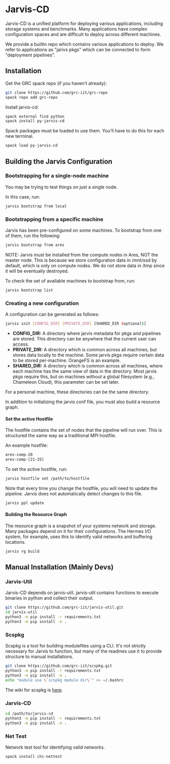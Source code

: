 # Jarvis-CD
Jarvis-CD is a unified platform for deploying various applications, including
storage systems and benchmarks. Many applications have complex configuration
spaces and are difficult to deploy across different machines.

We provide a builtin repo which contains various applications to deploy.
We refer to applications as "jarivs pkgs" which can be connected to form
"deployment pipelines".

## Installation

Get the GRC spack repo (if you haven't already):
```bash
git clone https://github.com/grc-iit/grc-repo
spack repo add grc-repo
```

Install jarvis-cd:
```bash
spack external find python
spack install py-jarvis-cd
```

Spack packages must be loaded to use them.
You'll have to do this for each new terminal.
```bash
spack load py-jarvis-cd
```

## Building the Jarvis Configuration

### Bootstrapping for a single-node machine

You may be trying to test things on just a single node. 

In this case, run:
```bash
jarvis bootstrap from local
```

### Bootstrapping from a specific machine

Jarvis has been pre-configured on some machines. To bootstrap from
one of them, run the following:

```bash
jarvis bootstrap from ares
```

NOTE: Jarvis must be installed from the compute nodes in Ares, NOT the master node. This is because we store configuration data in /mnt/ssd by default, which is only on compute nodes. We do not store data in /tmp since it will be eventually destroyed.

To check the set of available machines to bootstrap from, run:
```bash
jarvis bootstrap list
```

### Creating a new configuration

A configuration can be generated as follows:
```bash
jarvis init [CONFIG_DIR] [PRIVATE_DIR] [SHARED_DIR (optional)]
```

* **CONFIG_DIR:** A directory where jarvis metadata for pkgs and pipelines
are stored. This directory can be anywhere that the current user can access.
* **PRIVATE_DIR:** A directory which is common across all machines, but
stores data locally to the machine. Some jarvis pkgs require certain data to
be stored per-machine. OrangeFS is an example.
* **SHARED_DIR:** A directory which is common across all machines, where
each machine has the same view of data in the directory. Most jarvis pkgs
require this, but on machines without a global filesystem (e.g., Chameleon Cloud),
this parameter can be set later.

For a personal machine, these directories can be the same directory. 

In addition to initializing the jarvis conf file, you must also build a resource graph.

#### Set the active Hostfile

The hostfile contains the set of nodes that the pipeline will run over.
This is structured the same way as a traditional MPI hostfile.

An example hostfile:

```txt
ares-comp-20
ares-comp-[21-25]
```

To set the active hostfile, run:

```bash
jarvis hostfile set /path/to/hostfile
```

Note that every time you change the hostfile, you will need to update the
pipeline. Jarvis does not automatically detect changes to this file.

```bash
jarvis ppl update
```

#### Building the Resource Graph

The resource graph is a snapshot of your systems network and storage.
Many packages depend on it for their configurations. The Hermes I/O system, for example,
uses this to identify valid networks and buffering locations.
```bash
jarvis rg build
```

## Manual Installation (Mainly Devs)

### Jarvis-Util
Jarvis-CD depends on jarvis-util. jarvis-util contains functions to execute
binaries in python and collect their output.

```bash
git clone https://github.com/grc-iit/jarvis-util.git
cd jarvis-util
python3 -m pip install -r requirements.txt
python3 -m pip install -e .
```

### Scspkg

Scspkg is a tool for building modulefiles using a CLI. It's not strictly
necessary for Jarvis to function, but many of the readmes use it to provide
structure to manual installations.

```bash
git clone https://github.com/grc-iit/scspkg.git
python3 -m pip install -r requirements.txt
python3 -m pip install -e .
echo "module use \`scspkg module dir\`" >> ~/.bashrc
```

The wiki for scspkg is [here](https://github.com/grc-iit/scspkg.git).

### Jarvis-CD

```bash
cd /path/to/jarvis-cd
python3 -m pip install -r requirements.txt
python3 -m pip install -e .
```

### Net Test

Network test tool for identifying valid networks.
```bash
spack install chi-nettest
```
